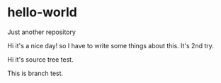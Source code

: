 # hello-world
Just another repository

Hi it's a nice day! so I have to write some things about this. It's 2nd try.

Hi it's source tree test.

This is branch test.